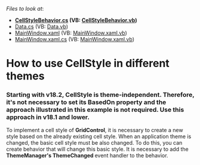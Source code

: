 <!-- default file list -->
*Files to look at*:

* **[CellStyleBehavior.cs](./CS/CellStyle/CellStyleBehavior.cs) (VB: [CellStyleBehavior.vb](./VB/CellStyle/CellStyleBehavior.vb))**
* [Data.cs](./CS/CellStyle/Data.cs) (VB: [Data.vb](./VB/CellStyle/Data.vb))
* [MainWindow.xaml](./CS/CellStyle/MainWindow.xaml) (VB: [MainWindow.xaml.vb](./VB/CellStyle/MainWindow.xaml.vb))
* [MainWindow.xaml.cs](./CS/CellStyle/MainWindow.xaml.cs) (VB: [MainWindow.xaml.vb](./VB/CellStyle/MainWindow.xaml.vb))
<!-- default file list end -->
# How to use CellStyle in different themes

### Starting with v18.2, CellStyle is theme-independent. Therefore, it's not necessary to set its BasedOn property and the approach illustrated in this example is not required. Use this approach in v18.1 and lower.


<p>To implement a cell style of <strong>GridControl</strong>, it is necessary to create a new style based on the already existing cell style. When an application theme is changed, the basic cell style must be also changed. To do this, you can create behavior that will change this basic style. It is necessary to add the <strong>ThemeManager's ThemeChanged </strong>event handler to the behavior.</p>

<br/>


